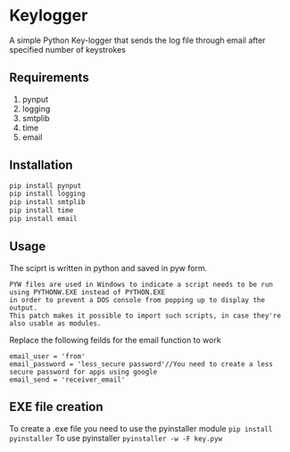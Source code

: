# Keylogger
A simple Python Key-logger that sends the log file through email after specified number of keystrokes

## Requirements
1.  pynput
2.  logging
3.  smtplib
4.  time
5.  email

## Installation

```bash
pip install pynput
pip install logging
pip install smtplib
pip install time
pip install email
```

## Usage
The sciprt is written in python and saved in pyw form. 
```
PYW files are used in Windows to indicate a script needs to be run using PYTHONW.EXE instead of PYTHON.EXE
in order to prevent a DOS console from popping up to display the output.
This patch makes it possible to import such scripts, in case they're also usable as modules.
```
Replace the following feilds for the email function to work 
```
email_user = 'from'
email_password = 'less_secure password'//You need to create a less secure password for apps using google 
email_send = 'receiver_email'
```
## EXE file creation
To create a .exe file you need to use the pyinstaller module 
```pip install pyinstaller```
To use pyinstaller
```pyinstaller -w -F key.pyw```
